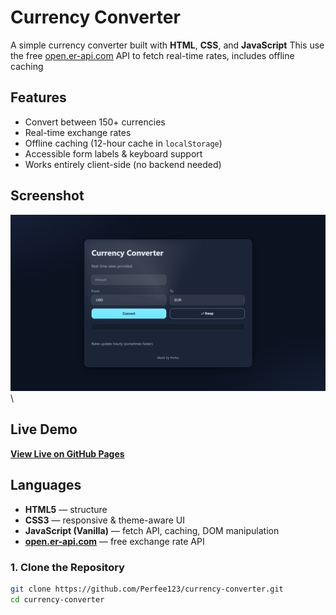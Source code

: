 # Currency Converter

A simple currency converter built with **HTML**, **CSS**, and **JavaScript** 
This use the free [open.er-api.com](https://open.er-api.com/) API to fetch real-time rates, includes offline caching

## Features
-  Convert between 150+ currencies
-  Real-time exchange rates
-  Offline caching (12-hour cache in `localStorage`)
-  Accessible form labels & keyboard support
-  Works entirely client-side (no backend needed)

## Screenshot
![alt text](image.png)\

## Live Demo
[**View Live on GitHub Pages**](https://perfee123.github.io/currency-converter)

## Languages
- **HTML5** — structure
- **CSS3** — responsive & theme-aware UI
- **JavaScript (Vanilla)** — fetch API, caching, DOM manipulation
- **[open.er-api.com](https://open.er-api.com/)** — free exchange rate API


### 1. Clone the Repository
```bash
git clone https://github.com/Perfee123/currency-converter.git
cd currency-converter
